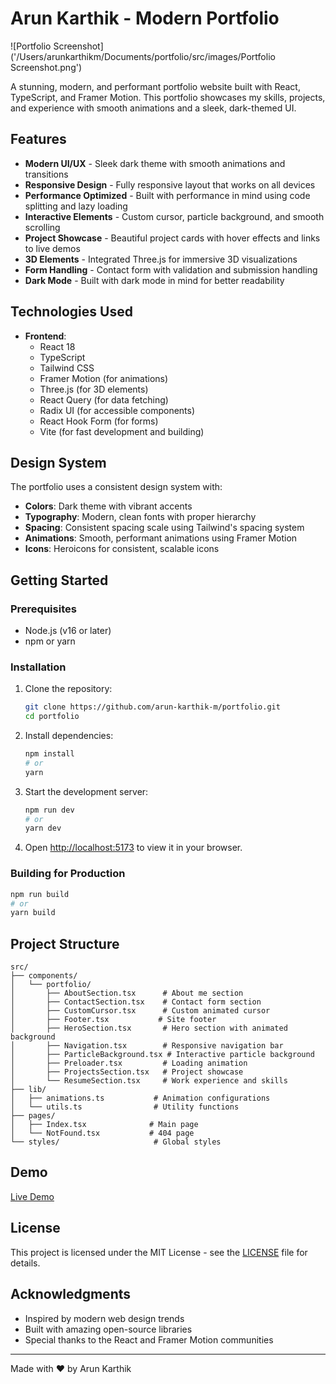 # Arun Karthik - Modern Portfolio

![Portfolio Screenshot]('/Users/arunkarthikm/Documents/portfolio/src/images/Portfolio Screenshot.png') 

A stunning, modern, and performant portfolio website built with React, TypeScript, and Framer Motion. This portfolio showcases my skills, projects, and experience with smooth animations and a sleek, dark-themed UI.

## Features

- **Modern UI/UX** - Sleek dark theme with smooth animations and transitions
- **Responsive Design** - Fully responsive layout that works on all devices
- **Performance Optimized** - Built with performance in mind using code splitting and lazy loading
- **Interactive Elements** - Custom cursor, particle background, and smooth scrolling
- **Project Showcase** - Beautiful project cards with hover effects and links to live demos
- **3D Elements** - Integrated Three.js for immersive 3D visualizations
- **Form Handling** - Contact form with validation and submission handling
- **Dark Mode** - Built with dark mode in mind for better readability

## Technologies Used

- **Frontend**: 
  - React 18
  - TypeScript
  - Tailwind CSS
  - Framer Motion (for animations)
  - Three.js (for 3D elements)
  - React Query (for data fetching)
  - Radix UI (for accessible components)
  - React Hook Form (for forms)
  - Vite (for fast development and building)

## Design System

The portfolio uses a consistent design system with:

- **Colors**: Dark theme with vibrant accents
- **Typography**: Modern, clean fonts with proper hierarchy
- **Spacing**: Consistent spacing scale using Tailwind's spacing system
- **Animations**: Smooth, performant animations using Framer Motion
- **Icons**: Heroicons for consistent, scalable icons

## Getting Started

### Prerequisites

- Node.js (v16 or later)
- npm or yarn

### Installation

1. Clone the repository:
   ```bash
   git clone https://github.com/arun-karthik-m/portfolio.git
   cd portfolio
   ```

2. Install dependencies:
   ```bash
   npm install
   # or
   yarn
   ```

3. Start the development server:
   ```bash
   npm run dev
   # or
   yarn dev
   ```

4. Open [http://localhost:5173](http://localhost:5173) to view it in your browser.

### Building for Production

```bash
npm run build
# or
yarn build
```

## Project Structure

```
src/
├── components/
│   └── portfolio/
│       ├── AboutSection.tsx      # About me section
│       ├── ContactSection.tsx    # Contact form section
│       ├── CustomCursor.tsx      # Custom animated cursor
│       ├── Footer.tsx           # Site footer
│       ├── HeroSection.tsx       # Hero section with animated background
│       ├── Navigation.tsx        # Responsive navigation bar
│       ├── ParticleBackground.tsx # Interactive particle background
│       ├── Preloader.tsx         # Loading animation
│       ├── ProjectsSection.tsx   # Project showcase
│       └── ResumeSection.tsx     # Work experience and skills
├── lib/
│   ├── animations.ts           # Animation configurations
│   └── utils.ts                # Utility functions
├── pages/
│   ├── Index.tsx              # Main page
│   └── NotFound.tsx           # 404 page
└── styles/                     # Global styles
```

## Demo

[Live Demo](https://arunkarthik.vercel.app/)

## License

This project is licensed under the MIT License - see the [LICENSE](LICENSE) file for details.

## Acknowledgments

- Inspired by modern web design trends
- Built with amazing open-source libraries
- Special thanks to the React and Framer Motion communities

---

Made with ❤️ by Arun Karthik

